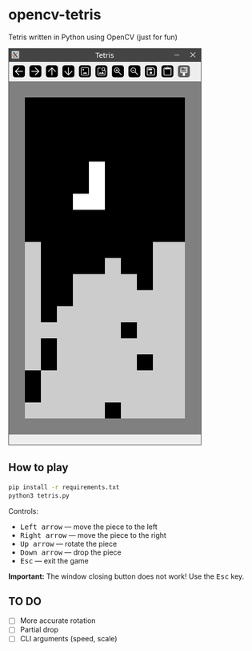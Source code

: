 # opencv-tetris

Tetris written in Python using OpenCV
(just for fun)

![screenshot](screenshot.png)


## How to play

```sh
pip install -r requirements.txt
python3 tetris.py
```

Controls:
- <kbd>Left arrow</kbd> — move the piece to the left
- <kbd>Right arrow</kbd> — move the piece to the right
- <kbd>Up arrow</kbd> — rotate the piece 
- <kbd>Down arrow</kbd> — drop the piece
- <kbd>Esc</kbd> — exit the game

**Important:**
The window closing button does not work! Use the <kbd>Esc</kbd> key.


## TO DO

- [ ] More accurate rotation
- [ ] Partial drop
- [ ] CLI arguments (speed, scale)
